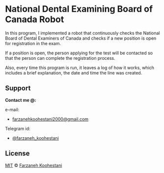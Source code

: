 # National Dental Examining Board of Canada Robot

In this program, I implemented a robot that continuously checks the National Board of Dental Examiners of Canada and checks if a new position is open for registration in the exam. 

If a position is open, the person applying for the test will be contacted so that the person can complete the registration process.


Also, every time this program is run, it leaves a log of how it works, which includes a brief explanation, the date and time the line was created.

## Support

**Contact me @:**

e-mail:

* farzanehkoohestani2000@gmail.com

Telegram id:

* [@farzaneh_koohestani](https://t.me/farzaneh_koohestani)

## License
[MIT](https://github.com/fark00/Retinal-Vessel-Segmentation/blob/master/LICENSE)
&#0169; 
[Farzaneh Koohestani](https://github.com/farkoo)
